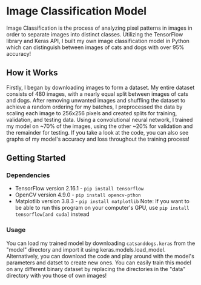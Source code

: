 # Image Classification Model

Image Classification is the process of analyzing pixel patterns in images in order to separate images into distinct classes. Utilizing the TensorFlow library and Keras API, I built my own image classification model in Python which can distinguish between images of cats and dogs with over 95% accuracy! 

## How it Works

Firstly, I began by downloading images to form a dataset. My entire dataset consists of 480 images, with a nearly equal split between images of cats and dogs. After removing unwanted images and shuffling the dataset to achieve a random ordering for my batches, I preprocessed the data by scaling each image to 256x256 pixels and created splits for training, validation, and testing data. Using a convolutional neural network, I trained my model on ~70% of the images, using the other ~20% for validation and the remainder for testing. If you take a look at the code, you can also see graphs of my model's accuracy and loss throughout the training process!

## Getting Started

### Dependencies
* TensorFlow version 2.16.1 - `pip install tensorflow`
* OpenCV version 4.9.0 - `pip install opencv-pthon`
* Matplotlib version 3.8.3 - `pip install matplotlib`
Note: If you want to be able to run this program on your computer's GPU, use `pip install tensorflow[and cuda]` instead

### Usage
You can load my trained model by downloading `catsanddogs.keras` from the "model" directory and import it using keras.models.load_model. Alternatively, you can download the code and play around with the model's parameters and datset to create new ones. You can easily train this model on any different binary dataset by replacing the directories in the "data" directory with you those of own images!
